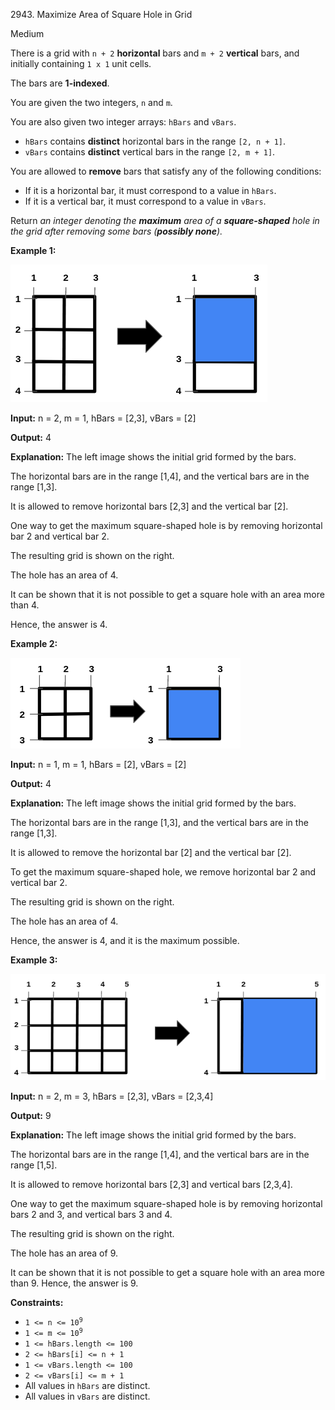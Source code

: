 2943\. Maximize Area of Square Hole in Grid

Medium

There is a grid with `n + 2` **horizontal** bars and `m + 2` **vertical** bars, and initially containing `1 x 1` unit cells.

The bars are **1-indexed**.

You are given the two integers, `n` and `m`.

You are also given two integer arrays: `hBars` and `vBars`.

*   `hBars` contains **distinct** horizontal bars in the range `[2, n + 1]`.
*   `vBars` contains **distinct** vertical bars in the range `[2, m + 1]`.

You are allowed to **remove** bars that satisfy any of the following conditions:

*   If it is a horizontal bar, it must correspond to a value in `hBars`.
*   If it is a vertical bar, it must correspond to a value in `vBars`.

Return _an integer denoting the **maximum** area of a **square-shaped** hole in the grid after removing some bars (**possibly none**)._

**Example 1:**

![](screenshot-from-2023-11-05-22-40-25.png)

**Input:** n = 2, m = 1, hBars = [2,3], vBars = [2]

**Output:** 4

**Explanation:** The left image shows the initial grid formed by the bars.

The horizontal bars are in the range [1,4], and the vertical bars are in the range [1,3].

It is allowed to remove horizontal bars [2,3] and the vertical bar [2].

One way to get the maximum square-shaped hole is by removing horizontal bar 2 and vertical bar 2.

The resulting grid is shown on the right.

The hole has an area of 4.

It can be shown that it is not possible to get a square hole with an area more than 4.

Hence, the answer is 4. 

**Example 2:**

![](screenshot-from-2023-11-04-17-01-02.png)

**Input:** n = 1, m = 1, hBars = [2], vBars = [2]

**Output:** 4

**Explanation:** The left image shows the initial grid formed by the bars.

The horizontal bars are in the range [1,3], and the vertical bars are in the range [1,3].

It is allowed to remove the horizontal bar [2] and the vertical bar [2].

To get the maximum square-shaped hole, we remove horizontal bar 2 and vertical bar 2.

The resulting grid is shown on the right.

The hole has an area of 4.

Hence, the answer is 4, and it is the maximum possible. 

**Example 3:**

![](screenshot-from-2023-11-05-22-33-35.png)

**Input:** n = 2, m = 3, hBars = [2,3], vBars = [2,3,4]

**Output:** 9

**Explanation:** The left image shows the initial grid formed by the bars.

The horizontal bars are in the range [1,4], and the vertical bars are in the range [1,5].

It is allowed to remove horizontal bars [2,3] and vertical bars [2,3,4].

One way to get the maximum square-shaped hole is by removing horizontal bars 2 and 3, and vertical bars 3 and 4.

The resulting grid is shown on the right.

The hole has an area of 9.

It can be shown that it is not possible to get a square hole with an area more than 9. Hence, the answer is 9. 

**Constraints:**

*   <code>1 <= n <= 10<sup>9</sup></code>
*   <code>1 <= m <= 10<sup>9</sup></code>
*   `1 <= hBars.length <= 100`
*   `2 <= hBars[i] <= n + 1`
*   `1 <= vBars.length <= 100`
*   `2 <= vBars[i] <= m + 1`
*   All values in `hBars` are distinct.
*   All values in `vBars` are distinct.